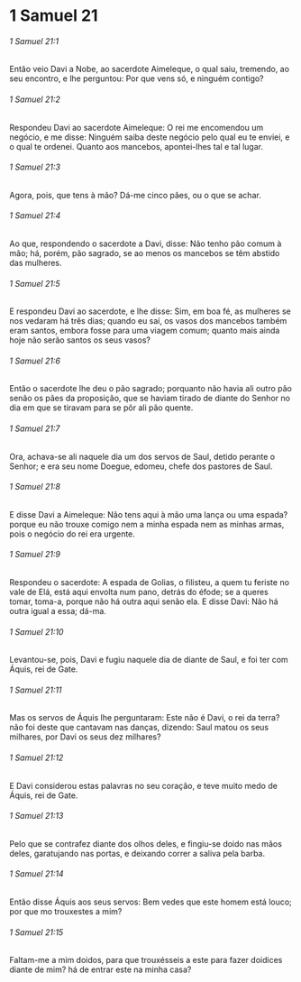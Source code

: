 # 1 Samuel 21

###### 1 Samuel 21:1

Então veio Davi a Nobe, ao sacerdote Aimeleque, o qual saiu, tremendo, ao seu encontro, e lhe perguntou: Por que vens só, e ninguém contigo?

###### 1 Samuel 21:2

Respondeu Davi ao sacerdote Aimeleque: O rei me encomendou um negócio, e me disse: Ninguém saiba deste negócio pelo qual eu te enviei, e o qual te ordenei. Quanto aos mancebos, apontei-lhes tal e tal lugar.

###### 1 Samuel 21:3

Agora, pois, que tens à mão? Dá-me cinco pães, ou o que se achar.

###### 1 Samuel 21:4

Ao que, respondendo o sacerdote a Davi, disse: Não tenho pão comum à mão; há, porém, pão sagrado, se ao menos os mancebos se têm abstido das mulheres.

###### 1 Samuel 21:5

E respondeu Davi ao sacerdote, e lhe disse: Sim, em boa fé, as mulheres se nos vedaram há três dias; quando eu saí, os vasos dos mancebos também eram santos, embora fosse para uma viagem comum; quanto mais ainda hoje não serão santos os seus vasos?

###### 1 Samuel 21:6

Então o sacerdote lhe deu o pão sagrado; porquanto não havia ali outro pão senão os pães da proposição, que se haviam tirado de diante do Senhor no dia em que se tiravam para se pôr ali pão quente.

###### 1 Samuel 21:7

Ora, achava-se ali naquele dia um dos servos de Saul, detido perante o Senhor; e era seu nome Doegue, edomeu, chefe dos pastores de Saul.

###### 1 Samuel 21:8

E disse Davi a Aimeleque: Não tens aqui à mão uma lança ou uma espada? porque eu não trouxe comigo nem a minha espada nem as minhas armas, pois o negócio do rei era urgente.

###### 1 Samuel 21:9

Respondeu o sacerdote: A espada de Golias, o filisteu, a quem tu feriste no vale de Elá, está aqui envolta num pano, detrás do éfode; se a queres tomar, toma-a, porque não há outra aqui senão ela. E disse Davi: Não há outra igual a essa; dá-ma.

###### 1 Samuel 21:10

Levantou-se, pois, Davi e fugiu naquele dia de diante de Saul, e foi ter com Áquis, rei de Gate.

###### 1 Samuel 21:11

Mas os servos de Áquis lhe perguntaram: Este não é Davi, o rei da terra? não foi deste que cantavam nas danças, dizendo: Saul matou os seus milhares, por Davi os seus dez milhares?

###### 1 Samuel 21:12

E Davi considerou estas palavras no seu coração, e teve muito medo de Áquis, rei de Gate.

###### 1 Samuel 21:13

Pelo que se contrafez diante dos olhos deles, e fingiu-se doido nas mãos deles, garatujando nas portas, e deixando correr a saliva pela barba.

###### 1 Samuel 21:14

Então disse Áquis aos seus servos: Bem vedes que este homem está louco; por que mo trouxestes a mim?

###### 1 Samuel 21:15

Faltam-me a mim doidos, para que trouxésseis a este para fazer doidices diante de mim? há de entrar este na minha casa?

